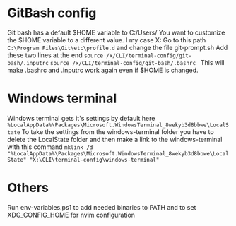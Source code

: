 # GitBash config

Git bash has a default $HOME variable to C:/Users/<user-name>
You want to customize the $HOME variable to a different value. I my case X:
Go to this path
```C:\Program Files\Git\etc\profile.d```
and change the file git-prompt.sh
Add these two lines at the end 
```source /x/CLI/terminal-config/git-bash/.inputrc```
```source /x/CLI/terminal-config/git-bash/.bashrc ```
This will make .bashrc and .inputrc work again even if $HOME is changed.


# Windows terminal
Windows terminal gets it's settings by default here
```%LocalAppData%\Packages\Microsoft.WindowsTerminal_8wekyb3d8bbwe\LocalState```
To take the settings from the windows-terminal folder you have to 
delete the LocalState folder and then make a link to the windows-terminal
with this command
```mklink /d "%LocalAppData%\Packages\Microsoft.WindowsTerminal_8wekyb3d8bbwe\LocalState" "X:\CLI\terminal-config\windows-terminal"```

# Others
Run env-variables.ps1 to add needed binaries to PATH and to set XDG_CONFIG_HOME for nvim configuration